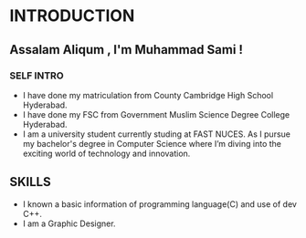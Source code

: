 # **INTRODUCTION**
## Assalam Aliqum , I'm Muhammad Sami !

### **SELF INTRO**
+ I have done my matriculation from County Cambridge High School Hyderabad.<br> 
+ I have done my FSC from Government Muslim Science Degree College Hyderabad.<br>
+ I am a university student currently studing at FAST NUCES. As I pursue my bachelor's degree in Computer Science where I’m diving into the exciting world of technology and innovation.<br>
##  SKILLS 
+ I known a basic information of programming language(C) and use of dev C++.<br>
+ I am a Graphic Designer.<br>


